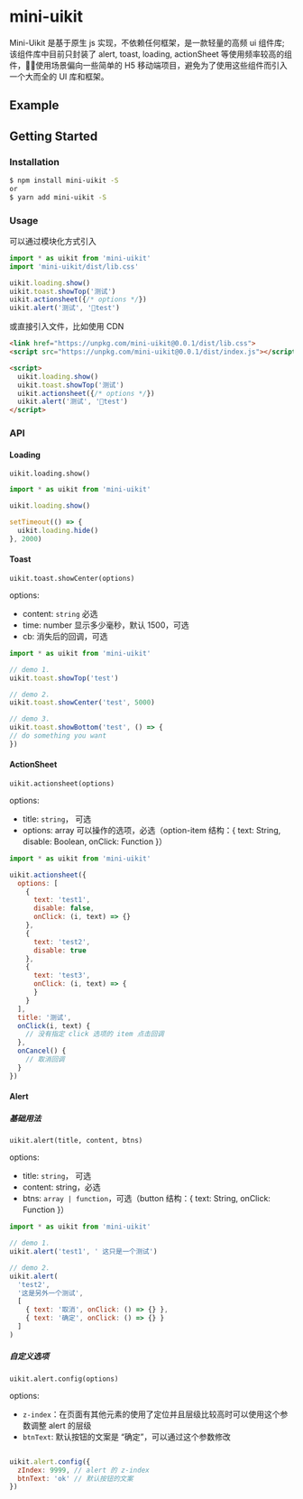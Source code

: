 # mini-uikit

Mini-Uikit 是基于原生 js 实现，不依赖任何框架，是一款轻量的高频 ui 组件库; 该组件库中目前只封装了 alert, toast, loading, actionSheet 等使用频率较高的组件，使用场景偏向一些简单的 H5 移动端项目，避免为了使用这些组件而引入一个大而全的 UI 库和框架。

## Example

## Getting Started

### Installation

```bash
$ npm install mini-uikit -S
or
$ yarn add mini-uikit -S

```

### Usage

可以通过模块化方式引入

```js
import * as uikit from 'mini-uikit'
import 'mini-uikit/dist/lib.css'

uikit.loading.show()
uikit.toast.showTop('测试')
uikit.actionsheet({/* options */})
uikit.alert('测试', 'test')

```

或直接引入文件，比如使用 CDN

```html
<link href="https://unpkg.com/mini-uikit@0.0.1/dist/lib.css">
<script src="https://unpkg.com/mini-uikit@0.0.1/dist/index.js"></script>

<script>
  uikit.loading.show()
  uikit.toast.showTop('测试')
  uikit.actionsheet({/* options */})
  uikit.alert('测试', 'test')
</script>
```

### API

#### Loading

`uikit.loading.show()`

```js
import * as uikit from 'mini-uikit'

uikit.loading.show()

setTimeout(() => {
  uikit.loading.hide()
}, 2000)
```

#### Toast

`uikit.toast.showCenter(options)`

options:

- content: `string` 必选
- time: number 显示多少毫秒，默认 1500，可选
- cb: 消失后的回调，可选

```js
import * as uikit from 'mini-uikit'

// demo 1.
uikit.toast.showTop('test')

// demo 2.
uikit.toast.showCenter('test', 5000)

// demo 3.
uikit.toast.showBottom('test', () => {
// do something you want
})
```

#### ActionSheet

`uikit.actionsheet(options)`

options:

- title: `string`， 可选
- options: array 可以操作的选项，必选（option-item 结构：{ text: String, disable: Boolean, onClick: Function }）

```js
import * as uikit from 'mini-uikit'

uikit.actionsheet({
  options: [
    {
      text: 'test1',
      disable: false,
      onClick: (i, text) => {}
    },
    {
      text: 'test2',
      disable: true
    },
    {
      text: 'test3',
      onClick: (i, text) => {
      }
    }
  ],
  title: '测试',
  onClick(i, text) {
    // 没有指定 click 选项的 item 点击回调
  },
  onCancel() {
    // 取消回调
  }
})
```

#### Alert

##### 基础用法

`uikit.alert(title, content, btns)`

options:

- title: `string`， 可选
- content: string，必选
- btns: `array | function`，可选（button 结构：{ text: String, onClick: Function }）

```js
import * as uikit from 'mini-uikit'

// demo 1.
uikit.alert('test1', ' 这只是一个测试')

// demo 2.
uikit.alert(
  'test2',
  '这是另外一个测试',
  [
    { text: '取消', onClick: () => {} },
    { text: '确定', onClick: () => {} }
  ]
)
```

##### 自定义选项

`uikit.alert.config(options)`

options:

- `z-index`：在页面有其他元素的使用了定位并且层级比较高时可以使用这个参数调整 alert 的层级
- `btnText`: 默认按钮的文案是 “确定”，可以通过这个参数修改

```js

uikit.alert.config({
  zIndex: 9999, // alert 的 z-index
  btnText: 'ok' // 默认按钮的文案
})

```

